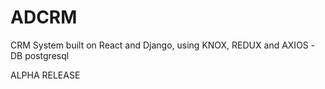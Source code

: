 # ADCRM
CRM System built on React and Django, using KNOX, REDUX and AXIOS -DB postgresql

ALPHA RELEASE 
